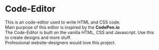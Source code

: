 # Code-Editor
This is an code-editor used to write HTML and CSS code. <br>
Main purpose of this editor is inspired by the <b>CodePen.io </b> <br>
The Code-Editor is built on the vanilla HTML, CSS and Javascript. 
Use this to create designs and more stuff. <br>
Professional website-designers would love this project.
